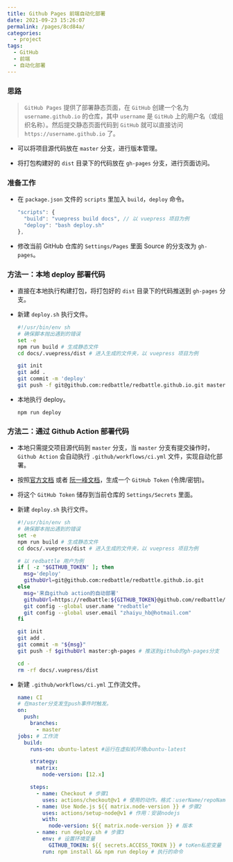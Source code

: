 ```yaml
---
title: Github Pages 前端自动化部署
date: 2021-09-23 15:26:07
permalink: /pages/8cd84a/
categories:
  - project
tags:
  - GitHub
  - 前端
  - 自动化部署
---
```


### 思路
> `GitHub Pages` 提供了部署静态页面，在 `GitHub` 创建一个名为 `username.github.io` 的仓库，其中 `username` 是 `GitHub` 上的用户名（或组织名称）。然后提交静态页面代码到 `GitHub` 就可以直接访问 `https://username.github.io` 了。

- 可以将项目源代码放在 `master` 分支，进行版本管理。

- 将打包构建好的 `dist` 目录下的代码放在 `gh-pages` 分支，进行页面访问。

### 准备工作
- 在 `package.json` 文件的 `scripts` 里加入 `build`，`deploy` 命令。
  ```js
  "scripts": {
    "build": "vuepress build docs", // 以 vuepress 项目为例
    "deploy": "bash deploy.sh"
  },
  ```

- 修改当前 GitHub 仓库的 `Settings/Pages` 里面 Source 的分支改为 `gh-pages`。

### 方法一：本地 deploy 部署代码
- 直接在本地执行构建打包，将打包好的 `dist` 目录下的代码推送到 `gh-pages` 分支。

- 新建 `deploy.sh` 执行文件。
  ```sh
  #!/usr/bin/env sh
  # 确保脚本抛出遇到的错误
  set -e
  npm run build # 生成静态文件
  cd docs/.vuepress/dist # 进入生成的文件夹，以 vuepress 项目为例

  git init
  git add .
  git commit -m 'deploy'
  git push -f git@github.com:redbattle/redbattle.github.io.git master:gh-pages # 推送到github的gh-pages分支，以 redbattle 用户为例

  ```
- 本地执行 deploy。
  ```
  npm run deploy
  ```

### 方法二：通过 Github Action 部署代码
- 本地只需提交项目源代码到 `master` 分支，当 `master` 分支有提交操作时，`Github Action` 会自动执行 `.github/workflows/ci.yml` 文件，实现自动化部署。

- 按照[官方文档](https://docs.github.com/en/authentication/keeping-your-account-and-data-secure/creating-a-personal-access-token) 或者 [阮一峰文档](http://www.ruanyifeng.com/blog/2019/09/getting-started-with-github-actions.html?20191227113947#comment-last)，生成一个 `GitHub Token` (令牌/密钥)。

- 将这个 `GitHub Token` 储存到当前仓库的 `Settings/Secrets` 里面。

- 新建 `deploy.sh` 执行文件。
  ```sh
  #!/usr/bin/env sh
  # 确保脚本抛出遇到的错误
  set -e
  npm run build # 生成静态文件
  cd docs/.vuepress/dist # 进入生成的文件夹，以 vuepress 项目为例

  # 以 redbattle 用户为例
  if [ -z "$GITHUB_TOKEN" ]; then
    msg='deploy'
    githubUrl=git@github.com:redbattle/redbattle.github.io.git
  else
    msg='来自github action的自动部署'
    githubUrl=https://redbattle:${GITHUB_TOKEN}@github.com/redbattle/redbattle.github.io.git
    git config --global user.name "redbattle"
    git config --global user.email "zhaiyu_hb@hotmail.com"
  fi

  git init
  git add .
  git commit -m "${msg}"
  git push -f $githubUrl master:gh-pages # 推送到github的gh-pages分支

  cd -
  rm -rf docs/.vuepress/dist
  ```

- 新建 `.github/workflows/ci.yml` 工作流文件。
  ```yml
  name: CI
  # 在master分支发生push事件时触发。
  on:
    push:
      branches:
        - master
  jobs: # 工作流
    build:
      runs-on: ubuntu-latest #运行在虚拟机环境ubuntu-latest

      strategy:
        matrix:
          node-version: [12.x]

      steps:
        - name: Checkout # 步骤1
          uses: actions/checkout@v1 # 使用的动作。格式：userName/repoName。作用：检出仓库，获取源码。 官方actions库：https://github.com/actions
        - name: Use Node.js ${{ matrix.node-version }} # 步骤2
          uses: actions/setup-node@v1 # 作用：安装nodejs
          with:
            node-version: ${{ matrix.node-version }} # 版本
        - name: run deploy.sh # 步骤3
          env: # 设置环境变量
            GITHUB_TOKEN: ${{ secrets.ACCESS_TOKEN }} # toKen私密变量
          run: npm install && npm run deploy # 执行的命令
  ```